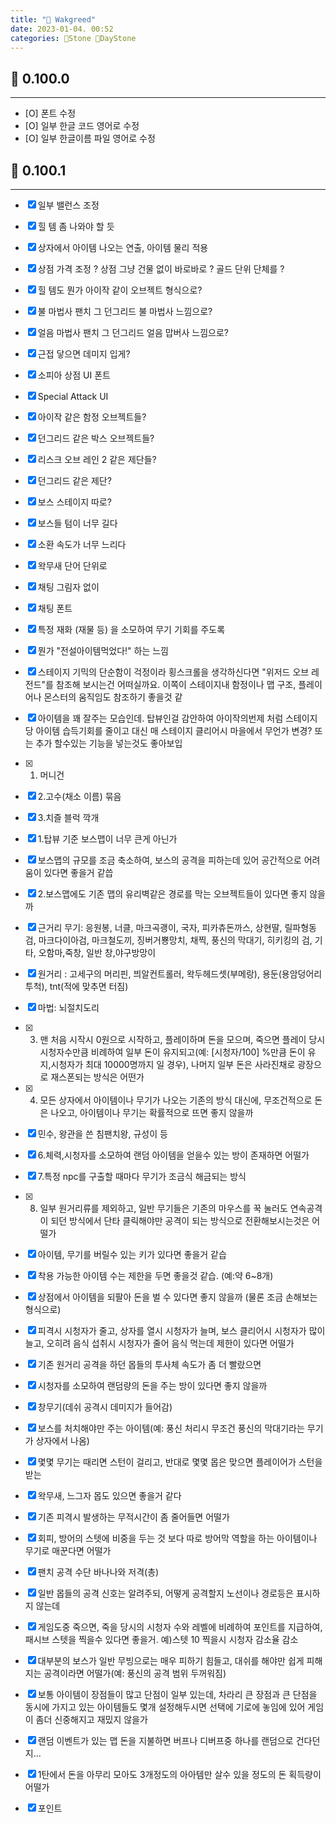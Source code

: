 ```yaml
---
title: "🌱 Wakgreed"
date: 2023-01-04. 00:52
categories: 🗿Stone 🌱DayStone
---
```


## 🗿 0.100.0

---

- [O] 폰트 수정
- [O] 일부 한글 코드 영어로 수정
- [O] 일부 한글이름 파일 영어로 수정

## 🗿 0.100.1

---

- [x] 일부 밸런스 조정
- [x] 힐 템 좀 나와야 할 듯
- [x] 상자에서 아이템 나오는 연출, 아이템 물리 적용
- [x] 상점 가격 조정 ? 상점 그냥 건물 없이 바로바로 ? 골드 단위 단체를 ?
- [x] 힐 템도 뭔가 아이작 같이 오브젝트 형식으로?
- [x] 불 마법사 팬치 그 던그리드 불 마법사 느낌으로?
- [x] 얼음 마법사 팬치 그 던그리드 얼음 맙버사 느낌으로?
- [x] 근접 닿으면 데미지 입게?
- [x] 소피아 상점 UI 폰트
- [x] Special Attack UI
- [x] 아이작 같은 함정 오브젝트들?
- [x] 던그리드 같은 박스 오브젝트들?
- [x] 리스크 오브 레인 2 같은 제단들?
- [x] 던그리드 같은 제단?
- [x] 보스 스테이지 따로?
- [x] 보스들 텀이 너무 길다
- [x] 소환 속도가 너무 느리다
- [x] 왁무새 단어 단위로
- [x] 채팅 그림자 없이
- [x] 채팅 폰트

- [x] 특정 재화 (재물 등) 을 소모하여 무기 기회를 주도록
- [x] 뭔가 "전설아이템먹었다!" 하는 느낌
- [x] 스테이지 기믹의 단순함이 걱정이라 횡스크롤을 생각하신다면 "위저드 오브 레전드"를 참조해 보시는건 어떠실까요. 이쪽이 스테이지내 함정이나 맵 구조, 플레이어나 몬스터의 움직임도 참조하기 좋을것 같
- [x]  아이템을 꽤 잘주는 모습인데. 탑뷰인걸 감안하여 아이작의번제 처럼 스테이지당 아이템 습득기회를 줄이고 대신 매 스테이지 클리어시 마을에서 무언가 변경? 또는 추가 할수있는 기능을 넣는것도 좋아보입
- [x] 1. 머니건
- [x] 2.고수(채소 이름) 묶음
- [x] 3.치즐 블럭 깍개
- [x] 1.탑뷰 기준 보스맵이 너무 큰게 아닌가
- [x] 보스맵의 규모를 조금 축소하여, 보스의 공격을 피하는데 있어 공간적으로 어려움이 있다면 좋을거 같씁
- [x] 2.보스맵에도 기존 맵의 유리벽같은 경로를 막는 오브젝트들이 있다면 좋지 않을까
- [x] 근거리 무기: 응원봉, 너클, 마크곡괭이, 국자, 피카츄돈까스, 상현딸, 릴파형동검, 마크다이아검, 마크철도끼, 징버거뿅망치, 채찍, 풍신의 막대기, 히키킹의 검, 기타, 오함마,죽창, 일반 창,야구방망이
- [x] 원거리 : 고세구의 머리핀, 븨알컨트롤러, 왁두헤드셋(부메랑), 용둔(용암덩어리 투척), tnt(적에 맞추면 터짐)
- [x] 마법: 뇌절치도리
- [x] 3. 맨 처음 시작시 0원으로 시작하고, 플레이하며 돈을 모으며, 죽으면 플레이 당시 시청자수만큼 비례하여 일부 돈이 유지되고(예: [시청자/100] %만큼 돈이 유지,시청자가 최대 10000명까지 일 경우), 나머지 일부 돈은 사라진채로 광장으로 재스폰되는 방식은 어떤가
- [x] 4. 모든 상자에서 아이템이나 무기가 나오는 기존의 방식 대신에, 무조건적으로 돈은 나오고, 아이템이나 무기는 확률적으로 뜨면 좋지 않을까
- [x] 민수, 왕관을 쓴 침팬치왕, 규성이 등
- [x] 6.체력,시청자를 소모하여 랜덤 아이템을 얻을수 있는 방이 존재하면 어떨가
- [x] 7.특정 npc를 구출할 때마다 무기가 조금식 해금되는 방식
- [x] 8. 일부 원거리류를 제외하고, 일반 무기들은 기존의 마우스를 꾹 눌러도 연속공격이 되던 방식에서 단타 클릭해야만 공격이 되는 방식으로 전환해보시는것은 어떨가
- [x] 아이템, 무기를 버릴수 있는 키가 있다면 좋을거 같습
- [x] 착용 가능한 아이템 수는 제한을 두면 좋을것 같습. (예:약 6~8개)
- [x] 상점에서 아이템을 되팔아 돈을 벌 수 있다면 좋지 않을까 (물론 조금 손해보는 형식으로)
- [x] 피격시 시청자가 줄고, 상자를 열시 시청자가 늘며, 보스 클리어시 시청자가 많이 늘고, 오히려 음식 섭취시 시청자가 줄어 음식 먹는데 제한이 있다면 어떨가 
- [x] 기존 원거리 공격을 하던 몹들의 투사체 속도가 좀 더 빨랐으면
- [x] 시청자를 소모하여 랜덤량의 돈을 주는 방이 있다면 좋지 않을까
- [x] 창무기(데쉬 공격시 데미지가 들어감)
- [x] 보스를 처치해야만 주는 아이템(예: 풍신 처리시 무조건 풍신의 막대기라는 무기가 상자에서 나옴)
- [x] 몇몇 무기는 때리면 스턴이 걸리고, 반대로 몇몇 몹은 맞으면 플레이어가 스턴을 받는
- [x] 왁무새, 느그자 몹도 있으면 좋을거 같다
- [x] 기존 피격시 발생하는 무적시간이 좀 줄어들면 어떨가
- [x] 회피, 방어의 스텟에 비중을 두는 것 보다 따로 방어막 역할을 하는 아이템이나 무기로 매꾼다면 어떨가
- [x] 팬치 공격 수단 바나나와 저격(총)
- [x] 일반 몹들의 공격 신호는 알려주되, 어떻게 공격할지 노선이나 경로등은 표시하지 않는데
- [x]  게임도중 죽으면, 죽을 당시의 시청자 수와 레벨에 비례하여 포인트를 지급하여, 패시브 스텟을 찍을수 있다면 좋을거. 예)스텟 10 찍을시 시청자 감소율 감소
- [x] 대부분의 보스가 일반 무빙으로는 매우 피하기 힘들고, 대쉬를 해야만 쉽게 피해지는 공격이라면 어떨가(예: 풍신의 공격 범위 두꺼워짐)
- [x] 보통 아이템이 장점들이 많고 단점이 일부 있는데, 차라리 큰 장점과 큰 단점을 동시에 가지고 있는 아이템들도 몇개 설정해두시면 선택에 기로에 놓임에 있어 게임이 좀더 신중해지고 재밌지 않을가
- [x] 랜덤 이벤트가 있는 맵 돈을 지불하면 버프나 디버프중 하나를 랜덤으로 건다던지...
- [x] 1탄에서 돈을 아무리 모아도 3개정도의 아아템만 살수 있을 정도의 돈 획득량이 어떨가
- [x] 포인트